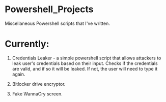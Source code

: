 # Powershell_Projects
Miscellaneous Powershell scripts that I've written.

# Currently:
1. Credentials Leaker - a simple powershell script that allows attackers to leak user's credentials based on their input. Checks if the credentials are valid, and if so it will be leaked. If not, the user will need to type it again.

2. Bitlocker drive encryptor.

3. Fake WannaCry screen.
